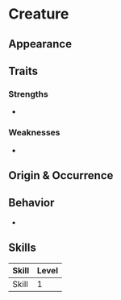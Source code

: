 # Creature

## Appearance

## Traits
### Strengths
* 

### Weaknesses
* 


## Origin & Occurrence


## Behavior
* 

## Skills
| Skill                    | Level | 
| ------------------------ | ----- | 
| Skill                    | 1     | 

